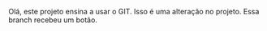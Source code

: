 Olá, este projeto ensina a usar o GIT.
Isso é uma alteração no projeto.
Essa branch recebeu um botão.
